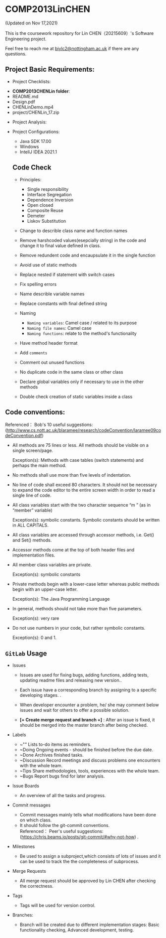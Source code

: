 # COMP2013LinCHEN 
(Updated on Nov 17,2021)

This is the coursework repository for Lin CHEN（20215609）'s Software Engineering project. 

Feel free to reach me at biylc2@nottingham.ac.uk if there are any questions.



## Project Basic Requirements:
- Project Checklists:
*  **COMP2013CHENLin folder**:
  * README.md
  * Design.pdf
  * CHENLinDemo.mp4
  * project/CHENLin_17.zip

- Project Analysis:
- Project Configurations:
  * Java SDK 17.00
  * Windows
  * IntellJ IDEA 2021.1


  ##  Code Check
  - Principles:
    * Single responsibility
    * Interface Segregation
    * Dependence Inversion
    * Open closed
    * Composite Reuse
    * Demeter
    * Liskov Substitution

  - Change to describle class name and function names
  - Remove harshcoded values(esepcially string) in the code and change it to final value defined in class.
  - Remove redundent code and encaupsulate it in the single function
  - Avoid use of static methods
  - Replace nested if statement with switch cases
  - Fix spelling errors
  - Name describle variable names
  - Replace constants with final defined string
  - Naming
    * `Naming variables`: Camel case / related to its purpose
    * `Naming file names`: Camel case
    * `Naming functions`: relate to the method's functionality
   -  Have method header format
   -  Add `comments` 
   -  Comment out unused functions
   -  No duplicate code in the same class or other class
   -  Declare global variables only if necessary to use in the other methods
   -  Double check creation of static variables inside a class


## Code conventions: 

 Referenced： Bob's 10 useful suggestions: (http://www.cs.nott.ac.uk/blaramee/research/codeConvention/laramee09codeConvention.pdf)

- All methods are 75 lines or less. All methods should be visible on a single screen/page. 

   Exception(s): Methods with case tables (switch statements) and perhaps the main method. 

-  No methods shall use more than five levels of indentation.

-  No line of code shall exceed 80 characters. It should not be necessary to expand the code editor to the entire screen width in order to read a single line of code.


-  All class variables start with the two character sequence “m ” (as in “member” variable) 

   Exception(s): symbolic constants. Symbolic constants should be written in ALL CAPITALS. 

-  All class variables are accessed through accessor methods, i.e. Get() and Set() methods. 


-  Accessor methods come at the top of both header files and implementation files.


-  All member class variables are private. 

   Exception(s): symbolic constants 

-  Private methods begin with a lower-case letter whereas public methods begin with an upper-case letter. 

   Exception(s): The Java Programming Language 

-  In general, methods should not take more than five parameters. 

   Exception(s): very rare 

-  Do not use numbers in your code, but rather symbolic constants. 

    Exception(s): 0 and 1.


##  `GitLab` Usage

- Issues
   * Issues are used for fixing bugs, adding functions, adding tests, updating readme files and releasing new version..
   * Each issue have a corresponding branch by assigning to a specific developing stages. .
   * When developer encounter a problem, he/ she may comment below issues and wait for others to offer a possible solution.
   
   * **[+ Create merge request and branch +]** : After an issue is fixed, it should be merged into the master branch after being checked.

- Labels
   * ~"" Lists to-do items as reminders.
   * ~Doing Ongoing events - should be finished before the due date.
   * ~Done Archives finished tasks.
   * ~Discussion Record meetings and discuss problems one encounters with the whole team.
   * ~Tips Share methodologies, tools, experiences with the whole team.
   * ~Bugs Report bugs find for later analysis.
- Issue Boards
   * An overview of all the tasks and progress.
- Commit messages
   * Commit messages mainly tells what modifications have been done on which class.
   * It should follow the git-commit conventions. <br>Referenced： Peer's useful suggestions: (https://chris.beams.io/posts/git-commit/#why-not-how) .
- Milestones
   * Be used to assign a subproject,which consists of lots of issues and it can be used to track the the completeness of subprocess.
- Merge Requests
   * All merge request should be approved by Lin CHEN after checking the correctness.
- Tags
   * Tags will be used for version control.
- Branches:
   * Branch will be created due to different implementation stages: Basic functionality checking, Advanced development, testing.

